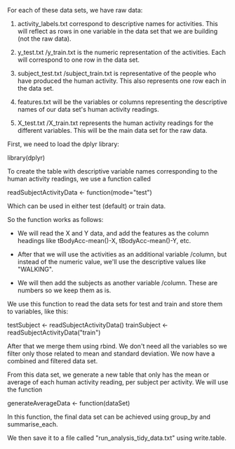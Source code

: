 For each of these data sets, we have raw data:

1. activity_labels.txt correspond to descriptive names  for activities. This will reflect as rows in one variable in the data set that we are building (not the raw data).

2. y_test.txt /y_train.txt is the numeric representation of the activities. Each will correspond to one row in the data set.

3. subject_test.txt /subject_train.txt is representative of the people who have produced the human activity. This also represents one row each in the data set.

4. features.txt will be the variables or columns representing the descriptive names of our data set's human activity readings.

5. X_test.txt /X_train.txt represents the human activity readings for the different variables. This will be the main data set for the raw data.


First, we need to load the dplyr library:

library(dplyr)

To create the table with descriptive variable names corresponding to the human activity readings, we use a function called

readSubjectActivityData <- function(mode="test") 

Which can be used in either test (default) or train data.

So the function works as follows:
 
 - We will read the X and Y data, and add the features as the column headings like  tBodyAcc-mean()-X, tBodyAcc-mean()-Y, etc.

- After that we will use the activities as an additional variable /column, but instead of the numeric value, we'll use the descriptive values like "WALKING".

- We will then add the subjects as another variable /column. These are numbers so we keep them as is.
 
We use this function to read the data sets for test and train and store them to variables, like this:

testSubject <- readSubjectActivityData()
trainSubject <- readSubjectActivityData("train")

After that we merge them using rbind. We don't need all the variables so we filter only those related to mean and standard deviation. We now have a combined and filtered data set.

From this data set, we generate a new table that only has the mean or average of each human activity reading, per subject per activity. We will use the function

generateAverageData <- function(dataSet) 

In this function, the final data set can be achieved using group_by and summarise_each.

We then save it to a file called "run_analysis_tidy_data.txt" using write.table.